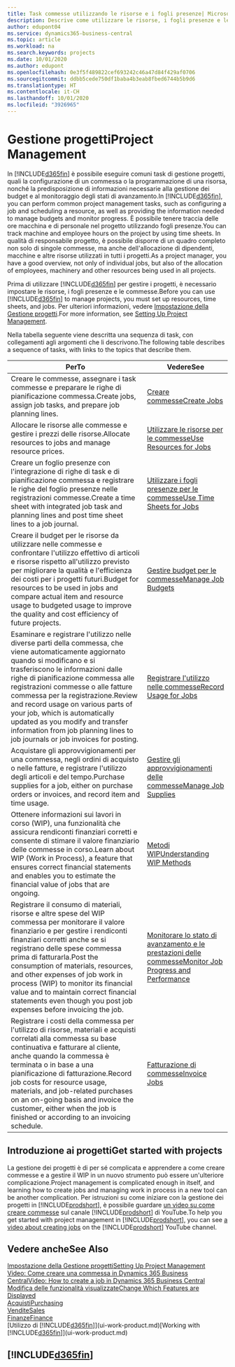 ```yaml
---
title: Task commesse utilizzando le risorse e i fogli presenze| Microsoft Docs
description: Descrive come utilizzare le risorse, i fogli presenze e le commesse per gestire progetti.
author: edupont04
ms.service: dynamics365-business-central
ms.topic: article
ms.workload: na
ms.search.keywords: projects
ms.date: 10/01/2020
ms.author: edupont
ms.openlocfilehash: 0e3f5f489822cef693242c46a47d84f429af0706
ms.sourcegitcommit: ddbb5cede750df1baba4b3eab8fbed6744b5b9d6
ms.translationtype: HT
ms.contentlocale: it-CH
ms.lasthandoff: 10/01/2020
ms.locfileid: "3926965"
---
```

# <a name="project-management"></a><span data-ttu-id="f09de-103">Gestione progetti</span><span class="sxs-lookup"><span data-stu-id="f09de-103">Project Management</span></span>
<span data-ttu-id="f09de-104">In [!INCLUDE[d365fin](includes/d365fin_md.md)] è possibile eseguire comuni task di gestione progetti, quali la configurazione di un commessa o la programmazione di una risorsa, nonché la predisposizione di informazioni necessarie alla gestione dei budget e al monitoraggio degli stati di avanzamento.</span><span class="sxs-lookup"><span data-stu-id="f09de-104">In [!INCLUDE[d365fin](includes/d365fin_md.md)], you can perform common project management tasks, such as configuring a job and scheduling a resource, as well as providing the information needed to manage budgets and monitor progress.</span></span> <span data-ttu-id="f09de-105">È possibile tenere traccia delle ore macchina e di personale nel progetto utilizzando fogli presenze.</span><span class="sxs-lookup"><span data-stu-id="f09de-105">You can track machine and employee hours on the project by using time sheets.</span></span> <span data-ttu-id="f09de-106">In qualità di responsabile progetto, è possibile disporre di un quadro completo non solo di singole commesse, ma anche dell'allocazione di dipendenti, macchine e altre risorse utilizzati in tutti i progetti.</span><span class="sxs-lookup"><span data-stu-id="f09de-106">As a project manager, you have a good overview, not only of individual jobs, but also of the allocation of employees, machinery and other resources being used in all projects.</span></span>

<span data-ttu-id="f09de-107">Prima di utilizzare [!INCLUDE[d365fin](includes/d365fin_md.md)] per gestire i progetti, è necessario impostare le risorse, i fogli presenze e le commesse.</span><span class="sxs-lookup"><span data-stu-id="f09de-107">Before you can use [!INCLUDE[d365fin](includes/d365fin_md.md)] to manage projects, you must set up resources, time sheets, and jobs.</span></span> <span data-ttu-id="f09de-108">Per ulteriori informazioni, vedere [Impostazione della Gestione progetti](projects-setup-projects.md).</span><span class="sxs-lookup"><span data-stu-id="f09de-108">For more information, see [Setting Up Project Management](projects-setup-projects.md).</span></span>  

<span data-ttu-id="f09de-109">Nella tabella seguente viene descritta una sequenza di task, con collegamenti agli argomenti che li descrivono.</span><span class="sxs-lookup"><span data-stu-id="f09de-109">The following table describes a sequence of tasks, with links to the topics that describe them.</span></span>

| <span data-ttu-id="f09de-110">Per</span><span class="sxs-lookup"><span data-stu-id="f09de-110">To</span></span> | <span data-ttu-id="f09de-111">Vedere</span><span class="sxs-lookup"><span data-stu-id="f09de-111">See</span></span> |
| --- | --- |
| <span data-ttu-id="f09de-112">Creare le commesse, assegnare i task commesse e preparare le righe di pianificazione commessa.</span><span class="sxs-lookup"><span data-stu-id="f09de-112">Create jobs, assign job tasks, and prepare job planning lines.</span></span> |[<span data-ttu-id="f09de-113">Creare commesse</span><span class="sxs-lookup"><span data-stu-id="f09de-113">Create Jobs</span></span>](projects-how-create-jobs.md) |
| <span data-ttu-id="f09de-114">Allocare le risorse alle commesse e gestire i prezzi delle risorse.</span><span class="sxs-lookup"><span data-stu-id="f09de-114">Allocate resources to jobs and manage resource prices.</span></span> |[<span data-ttu-id="f09de-115">Utilizzare le risorse per le commesse</span><span class="sxs-lookup"><span data-stu-id="f09de-115">Use Resources for Jobs</span></span>](projects-how-use-resources.md) |
| <span data-ttu-id="f09de-116">Creare un foglio presenze con l'integrazione di righe di task e di pianificazione commessa e registrare le righe del foglio presenze nelle registrazioni commesse.</span><span class="sxs-lookup"><span data-stu-id="f09de-116">Create a time sheet with integrated job task and planning lines and post time sheet lines to a job journal.</span></span> |[<span data-ttu-id="f09de-117">Utilizzare i fogli presenze per le commesse</span><span class="sxs-lookup"><span data-stu-id="f09de-117">Use Time Sheets for Jobs</span></span>](projects-how-use-time-sheets.md) |
| <span data-ttu-id="f09de-118">Creare il budget per le risorse da utilizzare nelle commesse e confrontare l'utilizzo effettivo di articoli e risorse rispetto all'utilizzo previsto per migliorare la qualità e l'efficienza dei costi per i progetti futuri.</span><span class="sxs-lookup"><span data-stu-id="f09de-118">Budget for resources to be used in jobs and compare actual item and resource usage to budgeted usage to improve the quality and cost efficiency of future projects.</span></span> |[<span data-ttu-id="f09de-119">Gestire budget per le commesse</span><span class="sxs-lookup"><span data-stu-id="f09de-119">Manage Job Budgets</span></span>](projects-how-manage-budgets.md) |
| <span data-ttu-id="f09de-120">Esaminare e registrare l'utilizzo nelle diverse parti della commessa, che viene automaticamente aggiornato quando si modificano e si trasferiscono le informazioni dalle righe di pianificazione commessa alle registrazioni commesse o alle fatture commessa per la registrazione.</span><span class="sxs-lookup"><span data-stu-id="f09de-120">Review and record usage on various parts of your job, which is automatically updated as you modify and transfer information from job planning lines to job journals or job invoices for posting.</span></span> |[<span data-ttu-id="f09de-121">Registrare l'utilizzo nelle commesse</span><span class="sxs-lookup"><span data-stu-id="f09de-121">Record Usage for Jobs</span></span>](projects-how-record-job-usage.md) |
| <span data-ttu-id="f09de-122">Acquistare gli approvvigionamenti per una commessa, negli ordini di acquisto o nelle fatture, e registrare l'utilizzo degli articoli e del tempo.</span><span class="sxs-lookup"><span data-stu-id="f09de-122">Purchase supplies for a job, either on purchase orders or invoices, and record item and time usage.</span></span> |[<span data-ttu-id="f09de-123">Gestire gli approvvigionamenti delle commesse</span><span class="sxs-lookup"><span data-stu-id="f09de-123">Manage Job Supplies</span></span>](projects-how-manage-project-supplies.md) |
| <span data-ttu-id="f09de-124">Ottenere informazioni sui lavori in corso (WIP), una funzionalità che assicura rendiconti finanziari corretti e consente di stimare il valore finanziario delle commesse in corso.</span><span class="sxs-lookup"><span data-stu-id="f09de-124">Learn about WIP (Work in Process), a feature that ensures correct financial statements and enables you to estimate the financial value of jobs that are ongoing.</span></span> |[<span data-ttu-id="f09de-125">Metodi WIP</span><span class="sxs-lookup"><span data-stu-id="f09de-125">Understanding WIP Methods</span></span>](projects-understanding-wip.md) |
| <span data-ttu-id="f09de-126">Registrare il consumo di materiali, risorse e altre spese del WIP commessa per monitorare il valore finanziario e per gestire i rendiconti finanziari corretti anche se si registrano delle spese commessa prima di fatturarla.</span><span class="sxs-lookup"><span data-stu-id="f09de-126">Post the consumption of materials, resources, and other expenses of job work in process (WIP) to monitor its financial value and to maintain correct financial statements even though you post job expenses before invoicing the job.</span></span> |[<span data-ttu-id="f09de-127">Monitorare lo stato di avanzamento e le prestazioni delle commesse</span><span class="sxs-lookup"><span data-stu-id="f09de-127">Monitor Job Progress and Performance</span></span>](projects-how-monitor-progress-performance.md) |
| <span data-ttu-id="f09de-128">Registrare i costi della commessa per l'utilizzo di risorse, materiali e acquisti correlati alla commessa su base continuativa e fatturare al cliente, anche quando la commessa è terminata o in base a una pianificazione di fatturazione.</span><span class="sxs-lookup"><span data-stu-id="f09de-128">Record job costs for resource usage, materials, and job-related purchases on an on-going basis and invoice the customer, either when the job is finished or according to an invoicing schedule.</span></span> |[<span data-ttu-id="f09de-129">Fatturazione di commesse</span><span class="sxs-lookup"><span data-stu-id="f09de-129">Invoice Jobs</span></span>](projects-how-invoice-jobs.md) |

## <a name="get-started-with-projects"></a><span data-ttu-id="f09de-130">Introduzione ai progetti</span><span class="sxs-lookup"><span data-stu-id="f09de-130">Get started with projects</span></span>

<span data-ttu-id="f09de-131">La gestione dei progetti è di per sé complicata e apprendere a come creare commesse e a gestire il WIP in un nuovo strumento può essere un'ulteriore complicazione.</span><span class="sxs-lookup"><span data-stu-id="f09de-131">Project management is complicated enough in itself, and learning how to create jobs and managing work in process in a new tool can be another complication.</span></span> <span data-ttu-id="f09de-132">Per istruzioni su come iniziare con la gestione dei progetti in [!INCLUDE[prodshort](includes/prodshort.md)], è possibile guardare [un video su come creare commesse](https://www.youtube.com/watch?v=VqaPWr7BWmw) sul canale [!INCLUDE[prodshort](includes/prodshort.md)] di YouTube.</span><span class="sxs-lookup"><span data-stu-id="f09de-132">To help you get started with project management in [!INCLUDE[prodshort](includes/prodshort.md)], you can see [a video about creating jobs](https://www.youtube.com/watch?v=VqaPWr7BWmw) on the [!INCLUDE[prodshort](includes/prodshort.md)] YouTube channel.</span></span>  

## <a name="see-also"></a><span data-ttu-id="f09de-133">Vedere anche</span><span class="sxs-lookup"><span data-stu-id="f09de-133">See Also</span></span>

[<span data-ttu-id="f09de-134">Impostazione della Gestione progetti</span><span class="sxs-lookup"><span data-stu-id="f09de-134">Setting Up Project Management</span></span>](projects-setup-projects.md)  
[<span data-ttu-id="f09de-135">Video: Come creare una commessa in Dynamics 365 Business Central</span><span class="sxs-lookup"><span data-stu-id="f09de-135">Video: How to create a job in Dynamics 365 Business Central</span></span>](https://www.youtube.com/watch?v=VqaPWr7BWmw)  
[<span data-ttu-id="f09de-136">Modifica delle funzionalità visualizzate</span><span class="sxs-lookup"><span data-stu-id="f09de-136">Change Which Features are Displayed</span></span>](ui-experiences.md)  
[<span data-ttu-id="f09de-137">Acquisti</span><span class="sxs-lookup"><span data-stu-id="f09de-137">Purchasing</span></span>](purchasing-manage-purchasing.md)  
[<span data-ttu-id="f09de-138">Vendite</span><span class="sxs-lookup"><span data-stu-id="f09de-138">Sales</span></span>](sales-manage-sales.md)  
[<span data-ttu-id="f09de-139">Finanze</span><span class="sxs-lookup"><span data-stu-id="f09de-139">Finance</span></span>](finance.md)  
<span data-ttu-id="f09de-140">[Utilizzo di [!INCLUDE[d365fin](includes/d365fin_md.md)]](ui-work-product.md)</span><span class="sxs-lookup"><span data-stu-id="f09de-140">[Working with [!INCLUDE[d365fin](includes/d365fin_md.md)]](ui-work-product.md)</span></span>  

## [!INCLUDE[d365fin](includes/free_trial_md.md)]  
